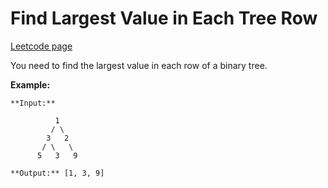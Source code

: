 # Find Largest Value in Each Tree Row
[Leetcode page](https://leetcode.com/problems/find-largest-value-in-each-tree-row/description)

You need to find the largest value in each row of a binary tree.

**Example:**  

    
    
    **Input:** 
    
              1
             / \
            3   2
           / \   \  
          5   3   9 
    
    **Output:** [1, 3, 9]
    


